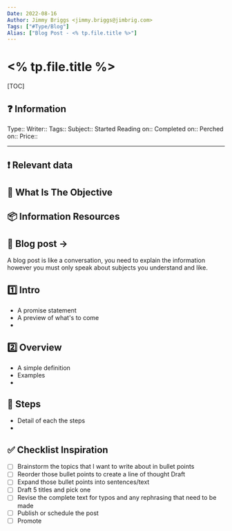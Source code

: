 ```yaml
---
Date: 2022-08-16
Author: Jimmy Briggs <jimmy.briggs@jimbrig.com>
Tags: ["#Type/Blog"]
Alias: ["Blog Post - <% tp.file.title %>"]
---
```


# <% tp.file.title %>

[TOC]

## ❓ Information
Type:: 
Writer:: 
Tags:: 
Subject:: 
Started Reading on:: 
Completed on:: 
Perched on:: 
Price:: 

---

## ❗ Relevant data

## 🎯 What Is The Objective

## 📦 Information Resources


## 🔰 Blog post ->  
A blog post is like a conversation, you need to explain the information however you must only speak about subjects you understand and like. 

## 1️⃣ Intro 
* A promise statement 
* A preview of what's to come 
* 
## 2️⃣ Overview 
* A simple definition 
* Examples 
* 
## 📃 Steps 
* Detail of each the steps 
* 
## ✅ Checklist Inspiration
- [ ] Brainstorm the topics that I want to write about in bullet points 
- [ ] Reorder those bullet points to create a line of thought Draft
- [ ] Expand those bullet points into sentences/text
- [ ] Draft 5 titles and pick one
- [ ] Revise the complete text for typos and any rephrasing that need to be made 
- [ ] Publish or schedule the post
- [ ] Promote